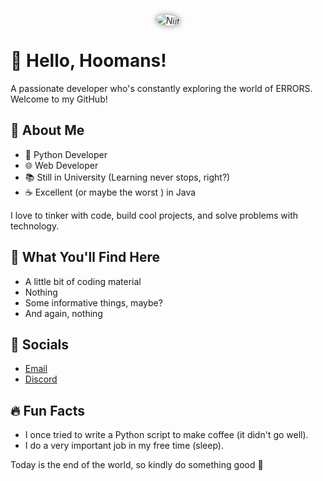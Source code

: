 <p align="center">
  <img src="https://avatars.githubusercontent.com/u/40685535?s=400&u=9d7562035bb738259b163bf0e120cfeeaaf63d60&v=4" alt="Niit" style="border-radius: 50%; box-shadow: 0 0 10px rgba(0, 0, 0, 0.5); animation: spin 3s linear infinite;">
</p>

<style>
  @keyframes spin {
    0% { transform: rotate(0deg); }
    100% { transform: rotate(360deg); }
  }
</style>


# 👋 Hello, Hoomans!

A passionate developer who's constantly exploring the world of ERRORS. Welcome to my GitHub!

## 🚀 About Me

- 🐍 Python Developer
- 🌐 Web Developer
- 📚 Still in University (Learning never stops, right?)
- ☕ Excellent (or maybe the worst ) in Java

I love to tinker with code, build cool projects, and solve problems with technology. 

## 💼 What You'll Find Here

- A little bit of coding material
- Nothing
- Some informative things, maybe?
- And again, nothing 

## 🌟 Socials

- [Email](mailto:nitishyy@gmail.com)
- [Discord](https://discordapp.com/users/532831020916146186)

## 🔥 Fun Facts

- I once tried to write a Python script to make coffee (it didn't go well).
- I do a very important job in my free time (sleep).

Today is the end of the world, so kindly do something good 🤟
